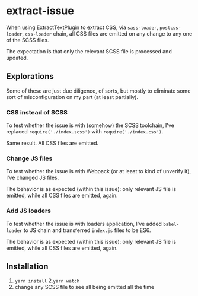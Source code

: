 # extract-issue

When using ExtractTextPlugin to extract CSS, via `sass-loader`, `postcss-loader`, `css-loader` chain, all CSS files are emitted on any change to any one of the SCSS files.

The expectation is that only the relevant SCSS file is processed and updated.

## Explorations

Some of these are just due diligence, of sorts, but mostly to eliminate some sort of misconfiguration on my part (at least partially).

### CSS instead of SCSS

To test whether the issue is with (somehow) the SCSS toolchain, I've replaced `require('./index.scss')` with `require('./index.css')`.

Same result. All CSS files are emitted.

### Change JS files

To test whether the issue is with Webpack (or at least to kind of unverify it), I've changed JS files.

The behavior is as expected (within this issue): only relevant JS file is emitted, while all CSS files are emitted, again.

### Add JS loaders

To test whether the issue is with loaders application, I've added `babel-loader` to JS chain and transferred `index.js` files to be ES6.

The behavior is as expected (within this issue): only relevant JS file is emitted, while all CSS files are emitted, again.

## Installation

1. `yarn install`
2.`yarn watch`
3. change any SCSS file to see all being emitted all the time

